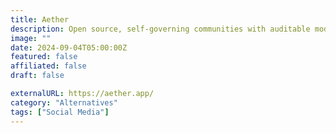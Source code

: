 ```yaml
---
title: Aether
description: Open source, self-governing communities with auditable moderation and mod elections.
image: ""
date: 2024-09-04T05:00:00Z
featured: false
affiliated: false
draft: false

externalURL: https://aether.app/
category: "Alternatives"
tags: ["Social Media"]
---
```

